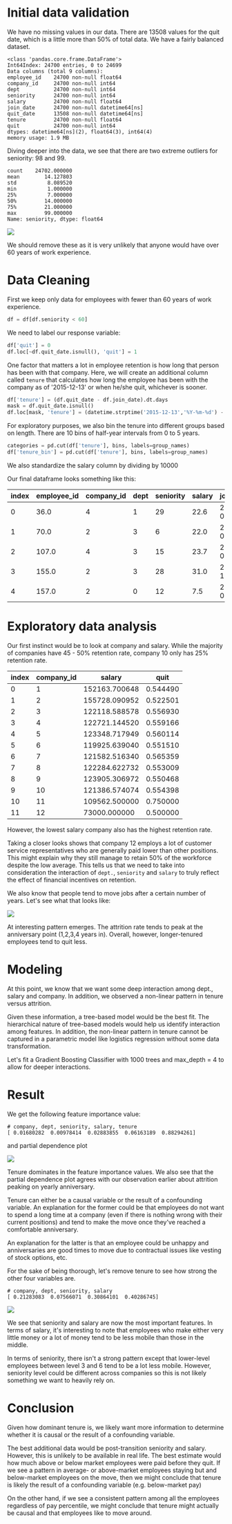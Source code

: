 # Initial data validation

We have no missing values in our data. There are 13508 values for the quit date, which is a little more than 50% of total data. We have a fairly balanced dataset.

```
<class 'pandas.core.frame.DataFrame'>
Int64Index: 24700 entries, 0 to 24699
Data columns (total 9 columns):
employee_id    24700 non-null float64
company_id     24700 non-null int64
dept           24700 non-null int64
seniority      24700 non-null int64
salary         24700 non-null float64
join_date      24700 non-null datetime64[ns]
quit_date      13508 non-null datetime64[ns]
tenure         24700 non-null float64
quit           24700 non-null int64
dtypes: datetime64[ns](2), float64(3), int64(4)
memory usage: 1.9 MB
```

Diving deeper into the data, we see that there are two extreme outliers for seniority: 98 and 99.


```
count    24702.000000
mean        14.127803
std          8.089520
min          1.000000
25%          7.000000
50%         14.000000
75%         21.000000
max         99.000000
Name: seniority, dtype: float64
```

<img src='seniority_boxplot.png'>

We should remove these as it is very unlikely that anyone would have over 60 years of work experience.

# Data Cleaning

First we keep only data for employees with fewer than 60 years of work experience.

```python
df = df[df.seniority < 60]
```

We need to label our response variable:

```python
df['quit'] = 0
df.loc[~df.quit_date.isnull(), 'quit'] = 1
```

One factor that matters a lot in employee retention is how long that person has been with that company. Here, we will create an additional column called `tenure` that calculates how long the employee has been with the company as of '2015-12-13' or when he/she quit, whichever is sooner.

```python
df['tenure'] = (df.quit_date - df.join_date).dt.days
mask = df.quit_date.isnull()
df.loc[mask, 'tenure'] = (datetime.strptime('2015-12-13','%Y-%m-%d') - (df[mask].join_date)).dt.days
```

For exploratory purposes, we also bin the tenure into different groups based on length. There are 10 bins of half-year intervals from 0 to 5 years.


```python
categories = pd.cut(df['tenure'], bins, labels=group_names)
df['tenure_bin'] = pd.cut(df['tenure'], bins, labels=group_names)
```

We also standardize the salary column by dividing by 10000

Our final dataframe looks something like this:

| index   |  employee_id |   company_id | dept | seniority | salary | join_date | quit_date  | quit       | tenure | tenure_bin |      
|-----------------------|--------------|------|-----------|--------|-----------|------------|------------|--------|------------|-----|
| 0                     | 36.0         | 4    | 1         | 29     | 22.6      | 2012-04-09 | 2014-06-20 | 1      | 802.0      | 2.0 |
| 1                     | 70.0         | 2    | 3         | 6      | 22.0      | 2013-01-07 | 2013-11-29 | 1      | 326.0      | 0.5 |
| 2                     | 107.0        | 4    | 3         | 15     | 23.7      | 2015-06-29 | NaT        | 0      | 167.0      | 0.0 |
| 3                     | 155.0        | 2    | 3         | 28     | 31.0      | 2015-11-02 | NaT        | 0      | 41.0       | 0.0 |
| 4                     | 157.0        | 2    | 0         | 12     | 7.5       | 2012-04-02 | NaT        | 0      | 1350.0     | 3.5 |



# Exploratory data analysis

Our first instinct would be to look at company and salary. While the majority of companies have 45 - 50% retention rate, company 10 only has 25% retention rate.

| index | company_id | salary | quit          |           
|------------|--------|---------------|----------|
| 0          | 1      | 152163.700648 | 0.544490 |
| 1          | 2      | 155728.090952 | 0.522501 |
| 2          | 3      | 122118.588578 | 0.556930 |
| 3          | 4      | 122721.144520 | 0.559166 |
| 4          | 5      | 123348.717949 | 0.560114 |
| 5          | 6      | 119925.639040 | 0.551510 |
| 6          | 7      | 121582.516340 | 0.565359 |
| 7          | 8      | 122284.622732 | 0.553009 |
| 8          | 9      | 123905.306972 | 0.550468 |
| 9          | 10     | 121386.574074 | 0.554398 |
| 10         | 11     | 109562.500000 | 0.750000 |
| 11         | 12     | 73000.000000  | 0.500000 |


However, the lowest salary company also has the highest retention rate.

Taking a closer looks shows that company 12 employs a lot of customer service representatives who are generally paid lower than other positions. This might explain why they still manage to retain 50% of the workforce despite the low average. This tells us that we need to take into consideration the interaction of `dept.`, `seniority` and `salary` to truly reflect the effect of financial incentives on retention.

We also know that people tend to move jobs after a certain number of years. Let's see what that looks like:

<img src='tenure_bin.png'>

At interesting pattern emerges. The attrition rate tends to peak at the anniversary point (1,2,3,4 years in). Overall, however, longer-tenured employees tend to quit less.

# Modeling

At this point, we know that we want some deep interaction among dept., salary and company. In addition, we observed a non-linear pattern in tenure versus attrition.

Given these information, a tree-based model would be the best fit. The hierarchical nature of tree-based models would help us identify interaction among features. In addition, the non-linear pattern in tenure cannot be captured in a parametric model like logistics regression without some data transformation.

Let's fit a Gradient Boosting Classifier with 1000 trees and max_depth = 4 to allow for deeper interactions.

# Result

We get the following feature importance value:

```
# company, dept, seniority, salary, tenure
[ 0.01680282  0.00978414  0.02883855  0.06163189  0.88294261]
```

and partial dependence plot

<img src='feature_importances_1.png'>

Tenure dominates in the feature importance values. We also see that the partial dependence plot agrees with our observation earlier about attrition peaking on yearly anniversary.

Tenure can either be a causal variable or the result of a confounding variable. An explanation for the former could be that employees do not want to spend a long time at a company (even if there is nothing wrong with their current positions) and tend to make the move once they've reached a comfortable anniversary.

An explanation for the latter is that an employee could be unhappy and anniversaries are good times to move due to contractual issues like vesting of stock options, etc.

For the sake of being thorough, let's remove tenure to see how strong the other four variables are.

```
# company, dept, seniority, salary
[ 0.21283083  0.07566071  0.30864101  0.40286745]
```

<img src='feature_importances_2.png'>

We see that seniority and salary are now the most important features. In terms of salary, it's interesting to note that employees who make either very little money or a lot of money tend to be less mobile than those in the middle.

In terms of seniority, there isn't a strong pattern except that lower-level employees between level 3 and 6 tend to be a lot less mobile. However, seniority level could be different across companies so this is not likely something we want to heavily rely on.

# Conclusion

Given how dominant tenure is, we likely want more information to determine whether it is causal or the result of a confounding variable.

The best additional data would be post-transition seniority and salary. However, this is unlikely to be available in real life. The best estimate would how much above or below market employees were paid before they quit. If we see a pattern in average- or above-market employees staying but and below-market employees on the move, then we might conclude that tenure is likely the result of a confounding variable (e.g. below-market pay)

On the other hand, if we see a consistent pattern among all the employees regardless of pay percentile, we might conclude that tenure might actually be causal and that employees like to move around.
